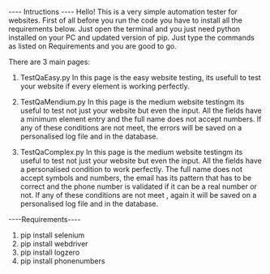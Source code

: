 ---- Intructions ----
Hello!
This is a very simple automation tester for websites.
First of all before you run the code you have to install all the requirements below.
Just open the terminal and you just need python installed on your PC and updated version of pip.
Just type the commands as listed on Requirements and you are good to go.

There are 3 main pages:

1) TestQaEasy.py
    In this page is the easy website testing, its usefull to test your website if every element is working perfectly.

2) TestQaMendium.py
    In this page is the medium website testingm its useful to test not just your website but even the input. All the fields have a minimum element entry and the full name does not accept numbers. If any of these conditions are not meet, the errors will be saved on a personalised log file and in the database.

3) TestQaComplex.py
    In this page is the medium website testingm its useful to test not just your website but even the input. All the fields have a personalised condition to work perfectly. The full name does not accept symbols and numbers, the email has its pattern that has to be correct and the phone number is validated if it can be a real number or not. If any of these conditions are not meet , again it will be saved on a personalised log file and in the database.

----Requirements----

1) pip install selenium
2) pip install webdriver
3) pip install logzero
4) pip install phonenumbers


